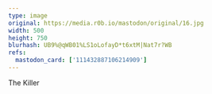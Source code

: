```yaml
---
type: image
original: https://media.r0b.io/mastodon/original/16.jpg
width: 500
height: 750
blurhash: UB9%@qWB01%LS1oLofayD*t6xtM|Nat7r?WB
refs:
  mastodon_card: ['111432887106214909']
---
```


The Killer
